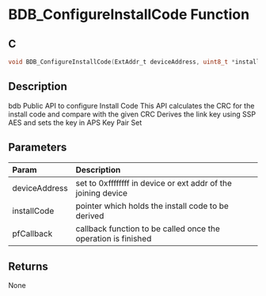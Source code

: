 # BDB_ConfigureInstallCode Function

## C

```c
void BDB_ConfigureInstallCode(ExtAddr_t deviceAddress, uint8_t *installCode, IcStatusCallback_t pfCallback);
```

## Description

 bdb Public API to configure Install Code
This API calculates the CRC for the install code and compare with the given CRC
Derives the link key using SSP AES and sets the key in APS Key Pair Set

## Parameters

| Param | Description |
|:----- |:----------- |
| deviceAddress | set to 0xffffffff in device or ext addr of the    joining device |
| installCode | pointer which holds the install code to be derived |
| pfCallback | callback function to be called once the operation is finished  

## Returns

 None 
